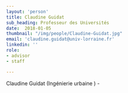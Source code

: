 ```yaml
---
layout: 'person'
title: Claudine Guidat
sub_heading: Professeur des Universités
date:  2018-01-05
thumbnail: "/img/people/Claudine-Guidat.jpg"
email: 'claudine.guidat@univ-lorraine.fr'
linkedin: ''
role:
- advisor
- staff

---
```


Claudine Guidat
(Ingénierie urbaine ) - 